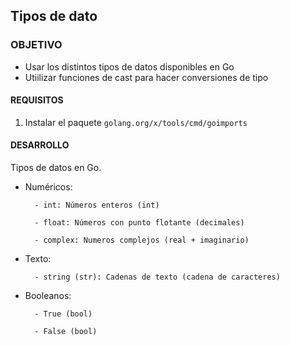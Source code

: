 
## Tipos de dato

### OBJETIVO

- Usar los distintos tipos de datos disponibles en Go
- Utiilizar funciones de cast para hacer conversiones de tipo

#### REQUISITOS

1. Instalar el paquete `golang.org/x/tools/cmd/goimports`

#### DESARROLLO
Tipos de datos en Go.
- Numéricos:   

        - int: Números enteros (int)

        - float: Números con punto flotante (decimales)

        - complex: Numeros complejos (real + imaginario)

- Texto:

        - string (str): Cadenas de texto (cadena de caracteres)

- Booleanos:

        - True (bool) 

        - False (bool) 

